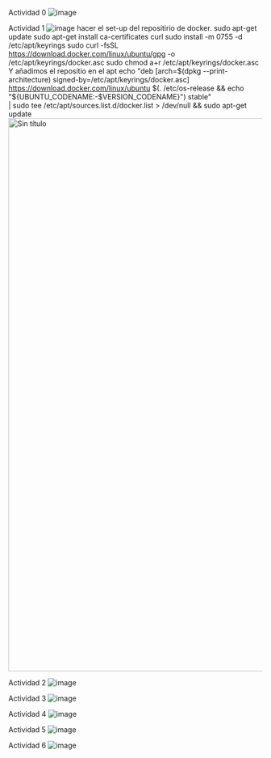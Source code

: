 Actividad 0
![image](https://github.com/user-attachments/assets/8f4de827-50ad-40cd-b86a-a5b4136dca2f)

Actividad 1
![image](https://github.com/user-attachments/assets/2879ec04-4304-4ca1-804e-a3393fbddd5f)
hacer el set-up del repositirio de docker.
sudo apt-get update
sudo apt-get install ca-certificates curl
sudo install -m 0755 -d /etc/apt/keyrings
sudo curl -fsSL https://download.docker.com/linux/ubuntu/gpg -o /etc/apt/keyrings/docker.asc
sudo chmod a+r /etc/apt/keyrings/docker.asc
Y añadimos el repositio en el apt
echo "deb [arch=$(dpkg --print-architecture) signed-by=/etc/apt/keyrings/docker.asc] \
https://download.docker.com/linux/ubuntu $(. /etc/os-release && echo "${UBUNTU_CODENAME:-$VERSION_CODENAME}") stable" \
| sudo tee /etc/apt/sources.list.d/docker.list > /dev/null && sudo apt-get update
<img width="1095" alt="Sin título" src="https://github.com/user-attachments/assets/5af00579-ceb8-4d26-a24f-f8d6c0c8fd41" />

Actividad 2
![image](https://github.com/user-attachments/assets/f207e95e-1ea8-4042-807b-ba386b453a4f)

Actividad 3
![image](https://github.com/user-attachments/assets/21488ea3-de77-4ccb-936f-5d3eb81a42da)

Actividad 4
![image](https://github.com/user-attachments/assets/1f967108-4dc5-48b7-88b4-80f6d104782d)

Actividad 5
![image](https://github.com/user-attachments/assets/34673bca-38aa-4c32-bf7a-b66ff29f2405)

Actividad 6
![image](https://github.com/user-attachments/assets/603d4da6-c2f3-40d4-891c-2a42292d91e4)
